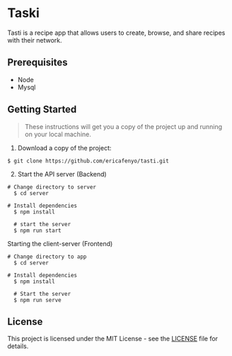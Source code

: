 # Taski
Tasti is a recipe app that allows users to create, browse, and share recipes with their network.

## Prerequisites
* Node
* Mysql
  
## Getting Started
> These instructions will get you a copy of the project up and running on your local machine.

1. Download a copy of the project:

```
$ git clone https://github.com/ericafenyo/tasti.git
```

2. Start the API server (Backend)
```
# Change directory to server
  $ cd server

# Install dependencies
  $ npm install

  # start the server
  $ npm run start

```

Starting the client-server (Frontend)
```
# Change directory to app
  $ cd server

# Install dependencies
  $ npm install

  # Start the server
  $ npm run serve

```

## License
This project is licensed under the MIT License - see the [LICENSE](LICENSE) file for details.

